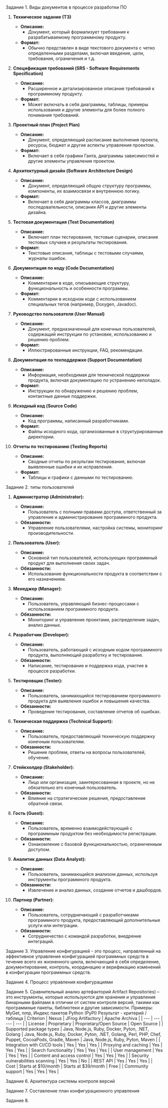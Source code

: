Задание 1. Виды документов в процессе разработки ПО

1. **Техническое задание (ТЗ)**
    - **Описание:**
      - Документ, который формализует требования к разрабатываемому программному продукту.
    - **Формат:**
      - Обычно представлен в виде текстового документа с четко определенными разделами, включая введение, цели, требования, ограничения и т.д.

2. **Спецификация требований (SRS - Software Requirements Specification)**
    - **Описание:**
      - Расширенное и детализированное описание требований к программному продукту.
    - **Формат:**
      - Может включать в себя диаграммы, таблицы, примеры использования и другие элементы для более полного понимания требований.

3. **Проектный план (Project Plan)**
    - **Описание:**
      - Документ, определяющий расписание выполнения проекта, ресурсы, бюджет и другие аспекты управления проектом.
    - **Формат:**
      - Включает в себя графики Ганта, диаграммы зависимостей и другие элементы управления проектом.

4. **Архитектурный дизайн (Software Architecture Design)**
    - **Описание:**
      - Документ, определяющий общую структуру программы, компоненты, их взаимосвязи и внутреннюю логику.
    - **Формат:**
      - Включает в себя диаграммы классов, диаграммы последовательности, описания API и другие элементы дизайна.

5. **Тестовая документация (Test Documentation)**
    - **Описание:**
      - Включает план тестирования, тестовые сценарии, описание тестовых случаев и результаты тестирования.
    - **Формат:**
      - Текстовые описания, таблицы с тестовыми случаями, журналы ошибок.

6. **Документация по коду (Code Documentation)**
    - **Описание:**
      - Комментарии в коде, описывающие структуру, функциональность и особенности программы.
    - **Формат:**
      - Комментарии в исходном коде с использованием специальных тегов (например, Doxygen, Javadoc).

7. **Руководство пользователя (User Manual)**
    - **Описание:**
      - Документ, предназначенный для конечных пользователей, содержащий инструкции по установке, использованию и решению проблем.
    - **Формат:**
      - Иллюстрированные инструкции, FAQ, рекомендации.

8. **Документация по техподдержке (Support Documentation)**
    - **Описание:**
      - Информация, необходимая для технической поддержки продукта, включая документацию по устранению неполадок.
    - **Формат:**
      - Инструкции по обнаружению и решению проблем, контактные данные поддержки.

9. **Исходный код (Source Code)**
    - **Описание:**
      - Код программы, написанный разработчиками.
    - **Формат:**
      - Файлы исходного кода, организованные в структурированные директории.

10. **Отчеты по тестированию (Testing Reports)**
    - **Описание:**
      - Сводные отчеты по результам тестирования, включая выявленные ошибки и их исправления.
    - **Формат:**
      - Таблицы и графики с данными по тестированию.

Задание 2. типы пользователей

1. **Администратор (Administrator):**
   - **Описание:**
     - Пользователь с полными правами доступа, ответственный за управление и администрирование программного продукта.
   - **Обязанности:**
     - Управление пользователями, настройка системы, мониторинг производительности.

2. **Пользователь (User):**
   - **Описание:**
     - Основной тип пользователей, использующих программный продукт для выполнения своих задач.
   - **Обязанности:**
     - Использование функциональности продукта в соответствии с его назначением.

3. **Менеджер (Manager):**
   - **Описание:**
     - Пользователь, управляющий бизнес-процессами с использованием программного продукта.
   - **Обязанности:**
     - Мониторинг и управление проектами, распределение задач, анализ данных.

4. **Разработчик (Developer):**
   - **Описание:**
     - Пользователь, работающий с исходным кодом программного продукта, выполняющий разработку и тестирование.
   - **Обязанности:**
     - Написание, тестирование и поддержка кода, участие в процессе разработки.

5. **Тестировщик (Tester):**
   - **Описание:**
     - Пользователь, занимающийся тестированием программного продукта для выявления ошибок и повышения качества.
   - **Обязанности:**
     - Проведение тестирования, составление отчетов об ошибках.

6. **Техническая поддержка (Technical Support):**
   - **Описание:**
     - Пользователь, предоставляющий техническую поддержку конечным пользователям.
   - **Обязанности:**
     - Решение проблем, ответы на вопросы пользователей, обучение.

7. **Стейкхолдер (Stakeholder):**
   - **Описание:**
     - Лицо или организация, заинтересованная в проекте, но не обязательно его конечный пользователь.
   - **Обязанности:**
     - Влияние на стратегические решения, предоставление обратной связи.

8. **Гость (Guest):**
   - **Описание:**
     - Пользователь, временно взаимодействующий с программным продуктом без необходимости регистрации.
   - **Обязанности:**
     - Ознакомление с базовой функциональностью, ограниченным доступом.

9. **Аналитик данных (Data Analyst):**
   - **Описание:**
     - Пользователь, занимающийся анализом данных, используя инструменты программного продукта.
   - **Обязанности:**
     - Извлечение и анализ данных, создание отчетов и дашбордов.

10. **Партнер (Partner):**
    - **Описание:**
      - Пользователь, сотрудничающий с разработчиками программного продукта, предоставляющий дополнительные услуги или интеграции.
    - **Обязанности:**
      - Сотрудничество с командой разработки, внедрение интеграций.

Задание 3. Управление конфигурацией - это процесс, направленный на эффективное управление конфигурацией программных средств в течение всего их жизненного цикла, включающий в себя определение, документирование, контроль, координацию и верификацию изменений в конфигурации программных средств.

Задание 4. Процесс управления конфигурациями

<!---
![image]()
--->

Задание 5. Сравнительный анализ артефакторий
Artifact Repositories) – это инструменты, которые используются для хранения и управления бинарными файлами в отличии от систем контроля версий, такими как программные пакеты, библиотеки и другие зависимости. Примеры: MyGet, nmp, Индекс пакетов Python (PyPI)
Результат - критерий /таблица
| Criterion | Nexus | JFrog Artifactory | Apache Archiva |
| --- | --- | --- | --- |
| License | Proprietary | Proprietary/Open Source | Open Source |
| Supported package types | Java, Node.js, Ruby, Docker, Pyton, .NET, Golang | Java, Node.js, Ruby, Docker, Pyton, .NET, Golang, Perl, PHP, Chef, Puppet, CocoaPods, Gradle, Maven | Java, Node.js, Ruby, Pyton, Maven |
| Integration with CI/CD tools | Yes | Yes | Yes |
| Proxying and caching | Yes | Yes | Yes |
| Search functionality | Yes | Yes | Yes |
| User management | Yes | Yes | Yes |
| Content and access control | Yes | Yes | Yes |
| Security vulnerabilities scanning | Yes | Yes | No |
| REST API | Yes | Yes | Yes |
| Cost | Starts at $10/month | Starts at $39/month | Free |
| Community support | Yes | Yes | Yes |

Задание 6. Архитектура системы контроля версий

Задание 7. Составление план конфигурационного управления

Задание 8.

